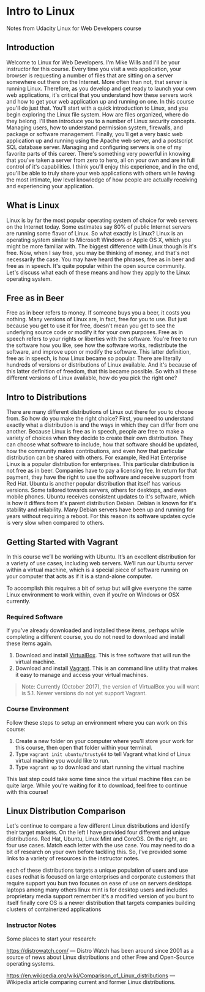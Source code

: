 # Intro to Linux
Notes from Udacity Linux for Web Developers course

## Introduction
Welcome to Linux for Web Developers.
I'm Mike Wills and I'll be your instructor for this course.
Every time you visit a web application, your browser is requesting a number of
files that are sitting on a server somewhere out there on the Internet.
More often than not, that server is running Linux.
Therefore, as you develop and get ready to launch your own web applications,
it's critical that you understand how these servers work and
how to get your web application up and running on one.
In this course you'll do just that.
You'll start with a quick introduction to Linux, and
you begin exploring the Linux file system.
How are files organized, where do they belong.
I'll then introduce you to a number of Linux security concepts.
Managing users, how to understand permission system, firewalls, and
package or software management.
Finally, you'll get a very basic web application up and
running using the Apache web server, and a postscript SQL database server.
Managing and configuring servers is one of my favorite parts of this career.
There's something very powerful in knowing that you've taken a server from
zero to hero, all on your own and are in full control of it's capabilities.
I think you'll enjoy this experience, and in the end, you'll be able to
truly share your web applications with others while having the most intimate,
low level knowledge of how people are actually receiving and
experiencing your application.

## What is Linux
Linux is by far the most popular operating system of choice for
web servers on the Internet today.
Some estimates say 80% of public Internet servers
are running some flavor of Linux.
So what exactly is Linux?
Linux is an operating system similar to Microsoft Windows or
Apple OS X, which you might be more familiar with.
The biggest difference with Linux though is it's free.
Now, when I say free, you may be thinking of money, and
that's not necessarily the case.
You may have heard the phrases, free as in beer and free as in speech.
It's quite popular within the open source community.
Let's discuss what each of these means and
how they apply to the Linux operating system.

## Free as in Beer
Free as in beer refers to money.
If someone buys you a beer, it costs you nothing.
Many versions of Linux are, in fact, free for you to use.
But just because you get to use it for free, doesn't mean you get to see
the underlying source code or modify it for your own purposes.
Free as in speech refers to your rights or liberties with the software.
You're free to run the software how you like, see how the software works,
redistribute the software, and improve upon or modify the software.
This latter definition, free as in speech, is how Linux became so popular.
There are literally hundreds of versions or distributions of Linux available.
And it's because of this latter definition of freedom,
that this became possible.
So with all these different versions of Linux available,
how do you pick the right one?

## Intro to Distributions
There are many different distributions of Linux out there for
you to choose from.
So how do you make the right choice?
First, you need to understand exactly what a distribution is and
the ways in which they can differ from one another.
Because Linux is free as in speech, people are free to make a variety of
choices when they decide to create their own distribution.
They can choose what software to include,
how that software should be updated, how the community makes contributions, and
even how that particular distribution can be shared with others.
For example, Red Hat Enterprise Linux is a popular distribution for enterprises.
This particular distribution is not free as in beer.
Companies have to pay a licensing fee.
In return for that payment, they have the right to use the software and
receive support from Red Hat.
Ubuntu is another popular distribution that itself has various versions.
Some tailored towards servers, others for desktops, and even mobile phones.
Ubuntu receives consistent updates to it's software,
which is how it differs from it's parent distribution Debian.
Debian is known for it's stability and reliability.
Many Debian servers have been up and
running for years without requiring a reboot.
For this reason its software updates cycle is very slow
when compared to others.

## Getting Started with Vagrant
In this course we’ll be working with Ubuntu. It’s an excellent distribution for a variety of use cases, including web servers. We’ll run our Ubuntu server within a virtual machine, which is a special piece of software running on your computer that acts as if it is a stand-alone computer.

To accomplish this requires a bit of setup but will give everyone the same Linux environment to work within, even if you’re on Windows or OSX currently.

### Required Software
If you've already downloaded and installed these items, perhaps while completing a different course, you do not need to download and install these items again.

1. Download and install [VirtualBox](https://www.virtualbox.org/wiki/Download_Old_Builds_5_1). This is free software that will run the virtual machine.
2. Download and install [Vagrant](https://www.vagrantup.com/). This is an command line utility that makes it easy to manage and access your virtual machines.

> Note: Currently (October 2017), the version of VirtualBox you will want is 5.1. Newer versions do not yet support Vagrant.

### Course Environment
Follow these steps to setup an environment where you can work on this course:

1. Create a new folder on your computer where you’ll store your work for this course, then open that folder within your terminal.
2. Type `vagrant init ubuntu/trusty64` to tell Vagrant what kind of Linux virtual machine you would like to run.
3. Type `vagrant up` to download and start running the virtual machine

This last step could take some time since the virtual machine files can be quite large. While you're waiting for it to download, feel free to continue with this course!

## Linux Distribution Comparison
Let's continue to compare a few different Linux distributions and
identify their target markets.
On the left I have provided four different and unique distributions.
Red Hat, Ubuntu, Linux Mint and CoreOS.
On the right, are four use cases.
Match each letter with the use case.
You may need to do a bit of research on your own before tackling this.
So, I've provided some links to a variety of resources
in the instructor notes.

each of these distributions targets a
unique population of users and use cases
redhat is focused on large enterprises
and corporate customers that require
support you bun two focuses on ease of
use on servers desktops laptops among
many others linux mint is for desktop
users and includes proprietary media
support remember it's a modified version
of you bunt to itself finally core OS is
a newer distribution that targets
companies building clusters of
containerized applications

### Instructor Notes
Some places to start your research:

https://distrowatch.com/ — Distro Watch has been around since 2001 as a source of news about Linux distributions and other Free and Open-Source operating systems.

https://en.wikipedia.org/wiki/Comparison_of_Linux_distributions — Wikipedia article comparing current and former Linux distributions.

